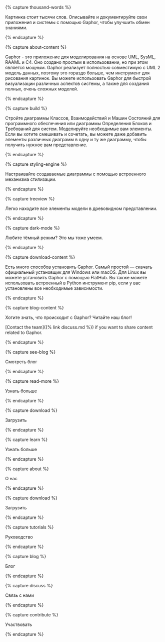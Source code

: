 {% capture thousand-words %}

Картинка стоит тысячи слов. Описывайте и документируйте свои приложения и
системы с помощью Gaphor, чтобы улучшить обмен знаниями.

{% endcapture %}

{% capture about-content %}

Gaphor - это приложение для моделирования на основе UML, SysML, RAAML и
C4. Оно создано простым в использовании, но при этом является мощным. Gaphor
реализует полностью совместимую с UML 2 модель данных, поэтому это гораздо
больше, чем инструмент для рисования картинок. Вы можете использовать Gaphor
для быстрой визуализации различных аспектов системы, а также для создания
полных, очень сложных моделей.

{% endcapture %}

{% capture build %}

Стройте диаграммы Классов, Взаимодействий и Машин Состояний для программного
обеспечения или диаграммы Определения Блоков и Требований для
систем. Моделируйте необходимые вам элементы. Если вы хотите смешивать и
сочетать, вы можете даже добавить элементы различных диаграмм в одну и ту же
диаграмму, чтобы получить нужное вам представление.

{% endcapture %}

{% capture styling-engine %}

Настраивайте создаваемые диаграммы с помощью встроенного механизма
стилизации.

{% endcapture %}

{% capture treeview %}

Легко находите все элементы модели в древовидном представлении.

{% endcapture %}

{% capture dark-mode %}

Любите тёмный режим? Это мы тоже умеем.

{% endcapture %}

{% capture download-content %}

Есть много способов установить Gaphor.  Самый простой — скачать официальный
установщик для Windows или macOS.  Для Linux вы можете установить Gaphor с
помощью FlatHub.  Вы также можете использовать встроенный в Python
инструмент pip, если у вас установлены все необходимые зависимости.

{% endcapture %}

{% capture blog-content %}

Хотите знать, что происходит с Gaphor? Читайте наш блог!

[Contact the team]({% link discuss.md %})  if you want to share content
related to Gaphor.

{% endcapture %}

{% capture see-blog %}

Смотреть блог

{% endcapture %}

{% capture read-more %}

Узнать больше

{% endcapture %}

{% capture download %}

Загрузить

{% endcapture %}

{% capture learn %}

Узнать больше

{% endcapture %}

{% capture about %}

О нас

{% endcapture %}

{% capture download %}

Загрузить

{% endcapture %}

{% capture tutorials %}

Руководство

{% endcapture %}

{% capture blog %}

Блог

{% endcapture %}

{% capture discuss %}

Связь с нами

{% endcapture %}

{% capture contribute %}

Участвовать

{% endcapture %}
